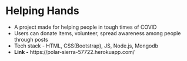 # Helping Hands
<ul>
<li>A project made for helping people in tough times of COVID</li>
<li>Users can donate items, volunteer, spread awareness among people through posts</li>
<li>Tech stack - HTML, CSS(Bootstrap), JS, Node.js, Mongodb</li>
<li><b>Link -</b> https://polar-sierra-57722.herokuapp.com/</li>
</ul>
